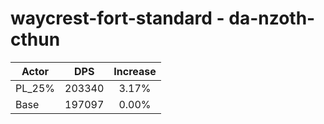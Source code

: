 # waycrest-fort-standard - da-nzoth-cthun
| Actor | DPS | Increase |
|---|:---:|:---:|
|PL_25%|203340|3.17%|
|Base|197097|0.00%|
